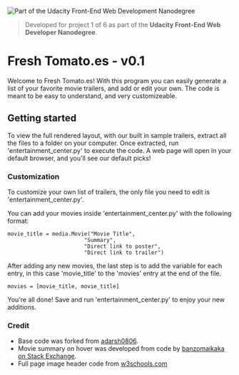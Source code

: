 ![Part of the Udacity Front-End Web Development Nanodegree](https://img.shields.io/badge/Udacity-Front--End%20Web%20Developer%20Nanodegree-02b3e4.svg)
> Developed for project 1 of 6 as part of the **Udacity Front-End Web Developer Nanodegree**.

# Fresh Tomato.es - v0.1

Welcome to Fresh Tomato.es! With this program you can easily generate a list of your favorite movie trailers, and add or edit your own. The code is meant to be easy to understand, and very customizeable.

## Getting started

To view the full rendered layout, with our built in sample trailers, extract all the files to a folder on your computer. Once extracted, run 'entertainment_center.py' to execute the code. A web page will open in your default browser, and you'll see our default picks!

### Customization

To customize your own list of trailers, the only file you need to edit is 'entertainment_center.py'.

You can add your movies inside 'entertainment_center.py' with the following format:

    movie_title = media.Movie("Movie Title",
                            "Summary",
                            "Direct link to poster",
                            "Direct link to trailer")

After adding any new movies, the last step is to add the variable for each entry, in this case 'movie_title' to the 'movies' entry at the end of the file.

    movies = [movie_title, movie_title]

You're all done! Save and run 'entertainment_center.py' to enjoy your new additions.

### Credit

- Base code was forked from [adarsh0806](https://github.com/adarsh0806).
- Movie summary on hover was developed from code by [banzomaikaka on Stack Exchange](https://stackoverflow.com/users/1171873/banzomaikaka).
- Full page image header code from [w3schools.com](https://www.w3schools.com/howto/howto_css_full_page.asp)
